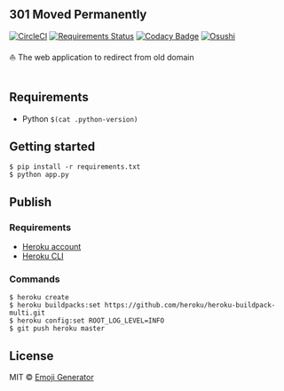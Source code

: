 ## 301 Moved Permanently
[![CircleCI](https://circleci.com/gh/emoji-gen/web-redirect/tree/master.svg?style=shield)](https://circleci.com/gh/emoji-gen/web-redirect/tree/master)
[![Requirements Status](https://requires.io/github/emoji-gen/web-redirect/requirements.svg?branch=master)](https://requires.io/github/emoji-gen/web-redirect/requirements/?branch=master)
[![Codacy Badge](https://api.codacy.com/project/badge/Grade/56377d1a156e44fc93d98dbae392dad4)](https://www.codacy.com/app/pinemz/web-redirect?utm_source=github.com&amp;utm_medium=referral&amp;utm_content=emoji-gen/web-redirect&amp;utm_campaign=Badge_Grade)
[![Osushi](https://img.shields.io/badge/donate-osushi-EA2F57.svg)](https://osushi.love/intent/post/9ad90add99954e62ac79251606c10eec)

:boat: The web application to redirect from old domain
<br>
<br>

## Requirements

- Python `$(cat .python-version)`

## Getting started

```
$ pip install -r requirements.txt
$ python app.py
```

## Publish
### Requirements

- [Heroku account](https://heroku.com/)
- [Heroku CLI](https://devcenter.heroku.com/articles/heroku-cli)

### Commands

```
$ heroku create
$ heroku buildpacks:set https://github.com/heroku/heroku-buildpack-multi.git
$ heroku config:set ROOT_LOG_LEVEL=INFO
$ git push heroku master
```

## License

MIT &copy; [Emoji Generator](https://emoji-gen.ninja)
